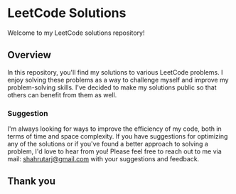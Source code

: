 # LeetCode Solutions

Welcome to my LeetCode solutions repository!

## Overview

In this repository, you'll find my solutions to various LeetCode problems. I enjoy solving these problems as a way to challenge myself and improve my problem-solving skills. I've decided to make my solutions public so that others can benefit from them as well.

### Suggestion 

I'm always looking for ways to improve the efficiency of my code, both in terms of time and space complexity. If you have suggestions for optimizing any of the solutions or if you've found a better approach to solving a problem, I'd love to hear from you! Please feel free to reach out to me via mail: shahrutarj@gmail.com with your suggestions and feedback.

## Thank you
